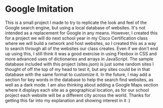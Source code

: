 # Google Imitation

This is a small project I made to try to replicate the look and feel of the Google search engine, but using a local database of websites. It's not intended as a replacement for Google in any means. However, I created this for a project we will do next school year in my Cisco Certification class where we will build a network and host websites, so I created this as a way to search through all of the websites our class creates. Even if we don't end up using this, I still think it was a good exercise in using Flexbox in CSS and more advanced uses of dictionaries and arrays in JavaScript. The sample database included with this project (sites.json) is just some random sites I thought of off the top of my head to test it, but any sites could be in that database with the same format to customize it. In the future, I may add a section for key words in the database to help the search find websites, as well as a dark mode. I am also thinking about adding a Google Maps section where it displays each site as a geographical location, as for our school project each website will be a different city across the world. Thanks for getting this far into my explanation and showing interest in it :)